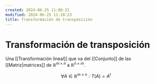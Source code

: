 ```yaml
---
created: 2024-06-25 11:08:21
modified: 2024-06-25 11:10:23
title: Transformación de transposición
---
```


# Transformación de transposición

Una [[Transformación lineal]] que va del [[Conjunto]] de las [[Matriz|matrices]] de $\mathbb{R}^{m \times n}$ a $\mathbb{R}^{n \times m}$.

$$
\forall A \in \mathbb{R}^{m \times n}: T(A) = A^t
$$
